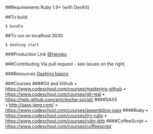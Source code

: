 
##Requirements
Ruby 1.9+ (with DevKit)

##To build
```
$ bundle
```
##To run on localhost:3030
```
$ dashing start
```

###Production Link
[@Heroku](kitchen-dashboard.herokuapp.com)

###Contributing
Via pull request - see issues on the right.

###Resources
[Dashing basics](http://dashing.io/)

###Courses
####Git and Github
•	https://www.codeschool.com/courses/mastering-github
•	https://www.codeschool.com/courses/git-real
•	https://help.github.com/articles/be-social/
####SASS	
•	http://sass-lang.com/
•	https://www.codeschool.com/courses/assembling-sass
####Ruby
•	https://www.codeschool.com/courses/try-ruby
•	https://www.codeschool.com/courses/ruby-bits
####CoffeeScript
•	https://www.codeschool.com/courses/coffeescript
